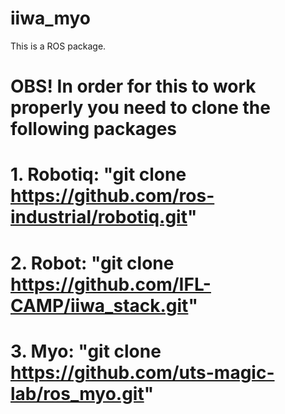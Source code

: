 # iiwa_myo

This is a ROS package.
# OBS! In order for this to work properly you need to clone the following packages
#   1. Robotiq: "git clone https://github.com/ros-industrial/robotiq.git"
#   2. Robot: "git clone https://github.com/IFL-CAMP/iiwa_stack.git"
#   3. Myo: "git clone https://github.com/uts-magic-lab/ros_myo.git"
